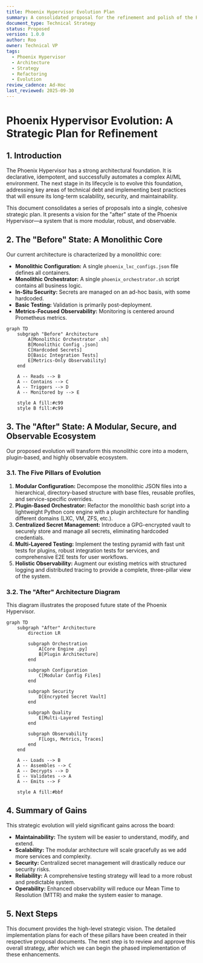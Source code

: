 ```yaml
---
title: Phoenix Hypervisor Evolution Plan
summary: A consolidated proposal for the refinement and polish of the Phoenix Hypervisor, outlining a strategic evolution towards a more modular, secure, and observable architecture.
document_type: Technical Strategy
status: Proposed
version: 1.0.0
author: Roo
owner: Technical VP
tags:
  - Phoenix Hypervisor
  - Architecture
  - Strategy
  - Refactoring
  - Evolution
review_cadence: Ad-Hoc
last_reviewed: 2025-09-30
---
```


# Phoenix Hypervisor Evolution: A Strategic Plan for Refinement

## 1. Introduction

The Phoenix Hypervisor has a strong architectural foundation. It is declarative, idempotent, and successfully automates a complex AI/ML environment. The next stage in its lifecycle is to evolve this foundation, addressing key areas of technical debt and implementing best practices that will ensure its long-term scalability, security, and maintainability.

This document consolidates a series of proposals into a single, cohesive strategic plan. It presents a vision for the "after" state of the Phoenix Hypervisor—a system that is more modular, robust, and observable.

## 2. The "Before" State: A Monolithic Core

Our current architecture is characterized by a monolithic core:

*   **Monolithic Configuration:** A single `phoenix_lxc_configs.json` file defines all containers.
*   **Monolithic Orchestrator:** A single `phoenix_orchestrator.sh` script contains all business logic.
*   **In-Situ Security:** Secrets are managed on an ad-hoc basis, with some hardcoded.
*   **Basic Testing:** Validation is primarily post-deployment.
*   **Metrics-Focused Observability:** Monitoring is centered around Prometheus metrics.

```mermaid
graph TD
    subgraph "Before" Architecture
        A[Monolithic Orchestrator .sh]
        B[Monolithic Config .json]
        C[Hardcoded Secrets]
        D[Basic Integration Tests]
        E[Metrics-Only Observability]
    end

    A -- Reads --> B
    A -- Contains --> C
    A -- Triggers --> D
    A -- Monitored by --> E

    style A fill:#c99
    style B fill:#c99
```

## 3. The "After" State: A Modular, Secure, and Observable Ecosystem

Our proposed evolution will transform this monolithic core into a modern, plugin-based, and highly observable ecosystem.

### 3.1. The Five Pillars of Evolution

1.  **Modular Configuration:** Decompose the monolithic JSON files into a hierarchical, directory-based structure with base files, reusable profiles, and service-specific overrides.
2.  **Plugin-Based Orchestrator:** Refactor the monolithic bash script into a lightweight Python core engine with a plugin architecture for handling different domains (LXC, VM, ZFS, etc.).
3.  **Centralized Secret Management:** Introduce a GPG-encrypted vault to securely store and manage all secrets, eliminating hardcoded credentials.
4.  **Multi-Layered Testing:** Implement the testing pyramid with fast unit tests for plugins, robust integration tests for services, and comprehensive E2E tests for user workflows.
5.  **Holistic Observability:** Augment our existing metrics with structured logging and distributed tracing to provide a complete, three-pillar view of the system.

### 3.2. The "After" Architecture Diagram

This diagram illustrates the proposed future state of the Phoenix Hypervisor.

```mermaid
graph TD
    subgraph "After" Architecture
        direction LR
        
        subgraph Orchestration
            A[Core Engine .py]
            B[Plugin Architecture]
        end

        subgraph Configuration
            C[Modular Config Files]
        end

        subgraph Security
            D[Encrypted Secret Vault]
        end

        subgraph Quality
            E[Multi-Layered Testing]
        end

        subgraph Observability
            F[Logs, Metrics, Traces]
        end
    end

    A -- Loads --> B
    A -- Assembles --> C
    A -- Decrypts --> D
    E -- Validates --> A
    A -- Emits --> F

    style A fill:#bbf
```

## 4. Summary of Gains

This strategic evolution will yield significant gains across the board:

*   **Maintainability:** The system will be easier to understand, modify, and extend.
*   **Scalability:** The modular architecture will scale gracefully as we add more services and complexity.
*   **Security:** Centralized secret management will drastically reduce our security risks.
*   **Reliability:** A comprehensive testing strategy will lead to a more robust and predictable system.
*   **Operability:** Enhanced observability will reduce our Mean Time to Resolution (MTTR) and make the system easier to manage.

## 5. Next Steps

This document provides the high-level strategic vision. The detailed implementation plans for each of these pillars have been created in their respective proposal documents. The next step is to review and approve this overall strategy, after which we can begin the phased implementation of these enhancements.